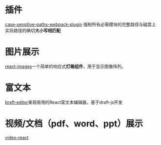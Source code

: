 # 插件

[case-sensitive-paths-webpack-plugin](https://www.npmjs.com/package/case-sensitive-paths-webpack-plugin)
强制所有必需模块的完整路径与磁盘上实际路径的确切**大小写相匹配**

# 图片展示

[react-images](https://github.com/jossmac/react-images)一个简单的响应式**灯箱组件**，用于显示图像阵列。

# 富文本

[braft-editor](https://github.com/margox/braft-editor)美观易用的React富文本编辑器，基于draft-js开发

# 视频/文档（pdf、word、ppt）展示

[video-react](https://video-react.js.org/components/player/)



